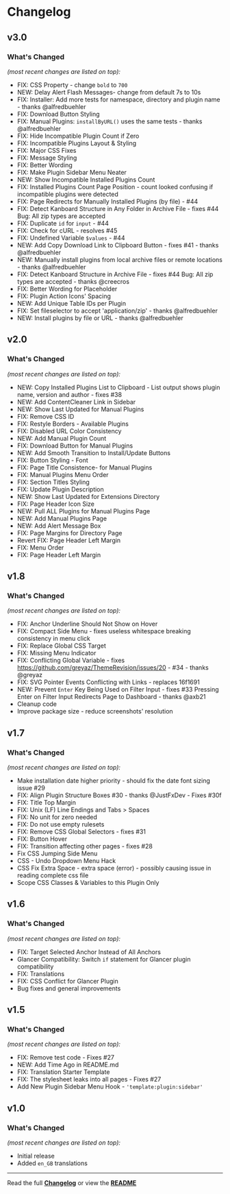 # Changelog


## v3.0

### What's Changed

_(most recent changes are listed on top):_
- FIX: CSS Property - change `bold` to `700`
- NEW: Delay Alert Flash Messages- change from default 7s to 10s
- FIX: Installer: Add more tests for namespace, directory and plugin name - thanks @alfredbuehler
- FIX: Download Button Styling
- FIX: Manual Plugins: `installByURL()` uses the same tests - thanks @alfredbuehler
- FIX: Hide Incompatible Plugin Count if Zero
- FIX: Incompatible Plugins Layout & Styling
- FIX: Major CSS Fixes
- FIX: Message Styling
- FIX: Better Wording
- FIX: Make Plugin Sidebar Menu Neater
- NEW: Show Incompatible Installed Plugins Count
- FIX: Installed Plugins Count Page Position - count looked confusing if incompatible plugins were detected
- FIX: Page Redirects for Manually Installed Plugins (by file) - #44
- FIX: Detect Kanboard Structure in Any Folder in Archive File - fixes #44  Bug: All zip types are accepted
- FIX: Duplicate `id` for `input` - #44
- FIX: Check for cURL - resolves #45
- FIX: Undefined Variable `$values` - #44
- NEW: Add Copy Download Link to Clipboard Button - fixes #41 - thanks @alfredbuehler
- NEW: Manually install plugins from local archive files or remote locations - thanks @alfredbuehler
- FIX: Detect Kanboard Structure in Archive File - fixes #44 Bug: All zip types are accepted - thanks @creecros
- FIX: Better Wording for Placeholder
- FIX: Plugin Action Icons' Spacing
- NEW: Add Unique Table IDs per Plugin
- FIX: Set fileselector to accept 'application/zip' - thanks @alfredbuehler
- NEW: Install plugins by file or URL - thanks @alfredbuehler


## v2.0

### What's Changed

_(most recent changes are listed on top):_
- NEW: Copy Installed Plugins List to Clipboard - List output shows plugin name, version and author - fixes #38
- NEW: Add ContentCleaner Link in Sidebar
- NEW: Show Last Updated for Manual Plugins
- FIX: Remove CSS ID
- FIX: Restyle Borders - Available Plugins
- FIX: Disabled URL Color Consistency
- NEW: Add Manual Plugin Count
- FIX: Download Button for Manual Plugins
- NEW: Add Smooth Transition to Install/Update Buttons
- FIX: Button Styling - Font
- FIX: Page Title Consistence- for Manual Plugins
- FIX: Manual Plugins Menu Order
- FIX: Section Titles Styling
- FIX: Update Plugin Description
- NEW: Show Last Updated for Extensions Directory
- FIX: Page Header Icon Size
- NEW: Pull ALL Plugins for Manual Plugins Page
- NEW: Add Manual Plugins Page
- NEW: Add Alert Message Box
- FIX: Page Margins for Directory Page
- Revert FIX: Page Header Left Margin
- FIX: Menu Order
- FIX: Page Header Left Margin


## v1.8

### What's Changed

_(most recent changes are listed on top):_
- FIX: Anchor Underline Should Not Show on Hover
- FIX: Compact Side Menu - fixes useless whitespace breaking consistency in menu click
- FIX: Replace Global CSS Target
- FIX: Missing Menu Indicator
- FIX: Conflicting Global Variable - fixes https://github.com/greyaz/ThemeRevision/issues/20 - #34 - thanks @greyaz
- FIX: SVG Pointer Events Conflicting with Links - replaces 16f1691
- NEW: Prevent `Enter` Key Being Used on Filter Input - fixes #33 Pressing Enter on Filter Input Redirects Page to Dashboard - thanks @axb21
- Cleanup code
- Improve package size - reduce screenshots' resolution


## v1.7

### What's Changed

_(most recent changes are listed on top):_
- Make installation date higher priority - should fix the date font sizing issue #29
- FIX:  Align Plugin Structure Boxes #30 - thanks @JustFxDev - Fixes #30f
- FIX: Title Top Margin
- FIX: Unix (LF) Line Endings and Tabs > Spaces
- FIX: No unit for zero needed
- FIX: Do not use empty rulesets
- FIX: Remove CSS Global Selectors - fixes #31
- FIX: Button Hover
- FIX: Transition affecting other pages - fixes #28
- Fix CSS Jumping Side Menu
- CSS - Undo Dropdown Menu Hack
- CSS Fix Extra Space - extra space (error) - possibly causing issue in reading complete css file
- Scope CSS Classes & Variables to this Plugin Only


## v1.6

### What's Changed

_(most recent changes are listed on top):_
- FIX: Target Selected Anchor Instead of All Anchors
- Glancer Compatibility: Switch `if` statement for Glancer plugin compatibility
- FIX: Translations
- FIX: CSS Conflict for Glancer Plugin
- Bug fixes and general improvements


## v1.5

### What's Changed

_(most recent changes are listed on top):_
- FIX: Remove test code - Fixes #27
- NEW: Add Time Ago in README.md
- FIX: Translation Starter Template
- FIX: The stylesheet leaks into all pages - Fixes #27
- Add New Plugin Sidebar Menu Hook  - `'template:plugin:sidebar'`


## v1.0

### What's Changed

_(most recent changes are listed on top):_
- Initial release
- Added `en_GB` translations

---

Read the full [**Changelog**](../master/changelog.md "See changes") or view the [**README**](../master/README.md "View README")

